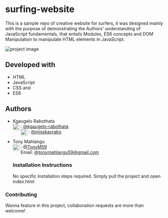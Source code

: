 # surfing-website
This is a sample repo of creative website for surfers, it was designed mainly with the purpose of demonstrating the Authors' understanding of JavaScript fundamentals, that entails Modules, ES6 concepts and DOM Manipulation to manipulate HTML elements in JavaScript.

![project image](https://images03.nicepage.com/c461c07a441a5d220e8feb1a/b32c7cc7c7a35a4db6d2bc5c/697min.jpg)


## Developed with
- HTML
- JavaScript
- CSS and
- ES6

## Authors
- Kgaugelo Rabothata <br>
   <img align="left" alt="codeSTACKr | Github" width="22px" src="https://cdn.jsdelivr.net/npm/simple-icons@v3/icons/github.svg" />: [@kgaugelo-rabothata](https://github.com/kgaugelo-rabothata) <br>
  <img align="left" alt="codeSTACKr | Twitter" width="22px" src="https://cdn.jsdelivr.net/npm/simple-icons@v3/icons/twitter.svg" /> : [@misskayrabs](https://twitter.com/misskayrabs)
   
- Tony Mahlangu <br>
   <img align="left" alt="codeSTACKr | Github" width="22px" src="https://cdn.jsdelivr.net/npm/simple-icons@v3/icons/github.svg" />: [@TonyM59](https://github.com/tonym59) <br>
   Email: @tonymahlangu59@gmail.com

   ### Installation Instructions
   No specific installation steps required.
   Simply pull the project and open index.html

### Contributing
Wanna feature in this project, collaboration requests are more than welcome!